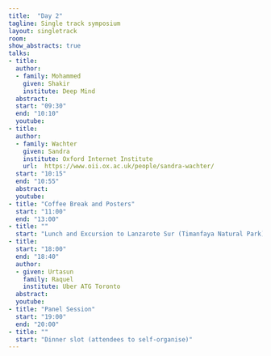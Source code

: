 ```yaml
---
title:  "Day 2"
tagline: Single track symposium
layout: singletrack
room: 
show_abstracts: true
talks:
- title: 
  author: 
  - family: Mohammed
    given: Shakir
    institute: Deep Mind 
  abstract: 
  start: "09:30"
  end: "10:10"
  youtube: 
- title: 
  author:
  - family: Wachter
    given: Sandra
    institute: Oxford Internet Institute
    url:  https://www.oii.ox.ac.uk/people/sandra-wachter/
  start: "10:15"
  end: "10:55"
  abstract: 
  youtube: 
- title: "Coffee Break and Posters"
  start: "11:00"
  end: "13:00"
- title: ""
  start: "Lunch and Excursion to Lanzarote Sur (Timanfaya Natural Park)"
- title: 
  start: "18:00"
  end: "18:40"
  author: 
  - given: Urtasun
    family: Raquel
    institute: Uber ATG Toronto
  abstract: 
  youtube: 
- title: "Panel Session"
  start: "19:00"
  end: "20:00"
- title: ""
  start: "Dinner slot (attendees to self-organise)"
---
```

